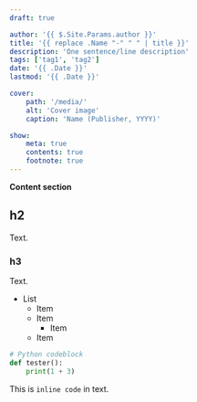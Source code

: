 ```yaml
---
draft: true

author: '{{ $.Site.Params.author }}'
title: '{{ replace .Name "-" " " | title }}'
description: 'One sentence/line description'
tags: ['tag1', 'tag2']
date: '{{ .Date }}'
lastmod: '{{ .Date }}'

cover:
    path: '/media/'
    alt: 'Cover image'
    caption: 'Name (Publisher, YYYY)'

show:
    meta: true
    contents: true
    footnote: true
---
```


**Content section**

## h2
Text.

### h3
Text.

 - List
     - Item
     - Item
         - Item
     - Item

```python
# Python codeblock
def tester():
    print(1 + 3)
```

This is `inline code` in text.
